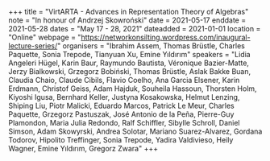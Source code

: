 +++
title = "VirtARTA - Advances in Representation Theory of Algebras"
note = "In honour of Andrzej Skowroński"
date = 2021-05-17
enddate = 2021-05-28
dates = "May 17 - 28, 2021"
dateadded = 2021-01-01
location = "Online"
webpage = "https://networkonsilting.wordpress.com/inaugural-lecture-series/"
organisers = "Ibrahim Assem, Thomas Brüstle, Charles Paquette, Sonia Trepode, Tianyuan Xu, Emine Yıldırım"
speakers = "Lidia Angeleri Hügel, Karin Baur, Raymundo Bautista, Véronique Bazier-Matte, Jerzy Bialkowski, Grzegorz Bobiński, Thomas Brüstle, Aslak Bakke Buan, Claudia Chaio, Claude Cibils, Flavio Coelho, Ana Garcia Elsener, Karin Erdmann, Christof Geiss, Adam Hajduk, Souheila Hassoun, Thorsten Holm, Kiyoshi Igusa, Bernhard Keller, Justyna Kosakowska, Helmut Lenzing, Shiping Liu, Piotr Malicki, Eduardo Marcos, Patrick Le Meur, Charles Paquette, Grzegorz Pastuszak, José Antonio de la Peña, Pierre-Guy Plamondon, Maria Julia Redondo, Ralf Schiffler, Sibylle Schroll, Daniel Simson, Adam Skowyrski, Andrea Solotar, Mariano Suarez-Alvarez, Gordana Todorov, Hipolito Treffinger, Sonia Trepode, Yadira Valdivieso, Heily Wagner, Emine Yıldırım, Gregorz Zwara"
+++
